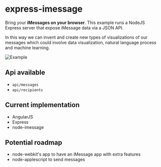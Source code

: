 # express-imessage

Bring your **iMessages on your browser**.
This example runs a NodeJS Express server that expose iMessage data via a JSON API.

In this way we can invent and create new types of visualizations of our messages which could involve data visualization, natural language process and machine learning.

![Example](https://raw.githubusercontent.com/nicola/node-imessage/master/examples/express-imessage/screenshot.png)

## Api available

- `api/messages`
- `api/recipients`

## Current implementation

- AngularJS
- Express
- node-imessage

## Potential roadmap

- node-webkit's app to have an iMessage app with extra features
- node-applescript to send messages